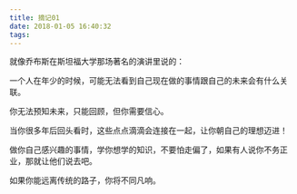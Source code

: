 ```yaml
---
title: 摘记01
date: 2018-01-05 16:40:32
tags:
---
```

就像乔布斯在斯坦福大学那场著名的演讲里说的：

一个人在年少的时候，可能无法看到自己现在做的事情跟自己的未来会有什么关联。

你无法预知未来，只能回顾，但你需要信心。

当你很多年后回头看时，这些点点滴滴会连接在一起，让你朝自己的理想迈进！

做你自己感兴趣的事情，学你想学的知识，不要怕走偏了，如果有人说你不务正业，那就让他们说去吧。

如果你能远离传统的路子，你将不同凡响。
